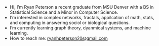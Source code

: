 - Hi, I’m Ryan Peterson a recent graduate from MSU Denver with a BS in Statistical Science and a Minor in Computer Science.
- I’m interested in complex networks, fractals, appilcation of math, stats, and computing in answering sociol or biological questions.
- I’m currently learning graph theory, dyanmical systems, and machine learning. 
- How to reach me: ryanhpeterson20@gmail.com 

<!---
RyanHPeterson20/RyanHPeterson20 is a ✨ special ✨ repository because its `README.md` (this file) appears on your GitHub profile.
You can click the Preview link to take a look at your changes.
--->
